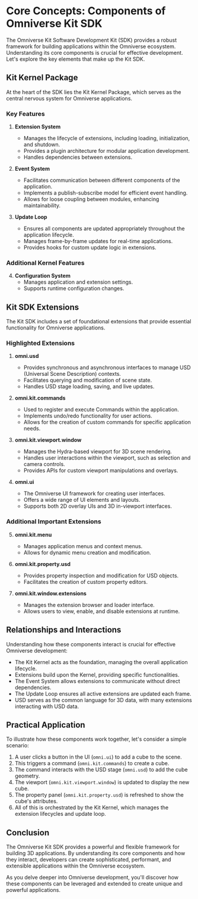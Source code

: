# Core Concepts: Components of Omniverse Kit SDK

The Omniverse Kit Software Development Kit (SDK) provides a robust framework for building applications within the Omniverse ecosystem. Understanding its core components is crucial for effective development. Let's explore the key elements that make up the Kit SDK.

## Kit Kernel Package

At the heart of the SDK lies the Kit Kernel Package, which serves as the central nervous system for Omniverse applications.

### Key Features

1. **Extension System**
   - Manages the lifecycle of extensions, including loading, initialization, and shutdown.
   - Provides a plugin architecture for modular application development.
   - Handles dependencies between extensions.

2. **Event System**
   - Facilitates communication between different components of the application.
   - Implements a publish-subscribe model for efficient event handling.
   - Allows for loose coupling between modules, enhancing maintainability.

3. **Update Loop**
   - Ensures all components are updated appropriately throughout the application lifecycle.
   - Manages frame-by-frame updates for real-time applications.
   - Provides hooks for custom update logic in extensions.

### Additional Kernel Features


4. **Configuration System**
   - Manages application and extension settings.
   - Supports runtime configuration changes.

## Kit SDK Extensions

The Kit SDK includes a set of foundational extensions that provide essential functionality for Omniverse applications.

### Highlighted Extensions

1. **omni.usd**
   - Provides synchronous and asynchronous interfaces to manage USD (Universal Scene Description) contexts.
   - Facilitates querying and modification of scene state.
   - Handles USD stage loading, saving, and live updates.

2. **omni.kit.commands**
   - Used to register and execute Commands within the application.
   - Implements undo/redo functionality for user actions.
   - Allows for the creation of custom commands for specific application needs.

3. **omni.kit.viewport.window**
   - Manages the Hydra-based viewport for 3D scene rendering.
   - Handles user interactions within the viewport, such as selection and camera controls.
   - Provides APIs for custom viewport manipulations and overlays.

4. **omni.ui**
   - The Omniverse UI framework for creating user interfaces.
   - Offers a wide range of UI elements and layouts.
   - Supports both 2D overlay UIs and 3D in-viewport interfaces.

### Additional Important Extensions

5. **omni.kit.menu**
   - Manages application menus and context menus.
   - Allows for dynamic menu creation and modification.

6. **omni.kit.property.usd**
   - Provides property inspection and modification for USD objects.
   - Facilitates the creation of custom property editors.

7. **omni.kit.window.extensions**
   - Manages the extension browser and loader interface.
   - Allows users to view, enable, and disable extensions at runtime.

## Relationships and Interactions

Understanding how these components interact is crucial for effective Omniverse development:

- The Kit Kernel acts as the foundation, managing the overall application lifecycle.
- Extensions build upon the Kernel, providing specific functionalities.
- The Event System allows extensions to communicate without direct dependencies.
- The Update Loop ensures all active extensions are updated each frame.
- USD serves as the common language for 3D data, with many extensions interacting with USD data.

## Practical Application

To illustrate how these components work together, let's consider a simple scenario:

1. A user clicks a button in the UI (`omni.ui`) to add a cube to the scene.
2. This triggers a command (`omni.kit.commands`) to create a cube.
3. The command interacts with the USD stage (`omni.usd`) to add the cube geometry.
4. The viewport (`omni.kit.viewport.window`) is updated to display the new cube.
5. The property panel (`omni.kit.property.usd`) is refreshed to show the cube's attributes.
6. All of this is orchestrated by the Kit Kernel, which manages the extension lifecycles and update loop.

## Conclusion

The Omniverse Kit SDK provides a powerful and flexible framework for building 3D applications. By understanding its core components and how they interact, developers can create sophisticated, performant, and extensible applications within the Omniverse ecosystem.

As you delve deeper into Omniverse development, you'll discover how these components can be leveraged and extended to create unique and powerful applications.